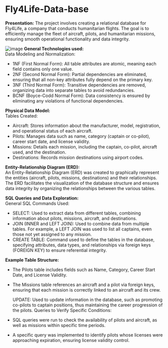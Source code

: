 # Fly4Life-Data-base

**Presentation:**
The project involves creating a relational database for Fly4Life, a company that conducts humanitarian flights. The goal is to efficiently manage the fleet of aircraft, pilots, and humanitarian missions, ensuring smooth operational functionality and data integrity.<br/>

![image](https://github.com/user-attachments/assets/54d607d3-8a0b-4bab-a971-16224918e654)
**General Technologies used:**  <br/>
Data Modeling and Normalization: <br/>
- 1NF (First Normal Form): All table attributes are atomic, meaning each field contains only one value. <br/>
- 2NF (Second Normal Form): Partial dependencies are eliminated, ensuring that all non-key attributes fully depend on the primary key.<br/>
- 3NF (Third Normal Form): Transitive dependencies are removed, organizing data into separate tables to avoid redundancies.<br/>
- BCNF (Boyce-Codd Normal Form): Data consistency is ensured by eliminating any violations of functional dependencies.<br/>

**Physical Data Model:** <br/>
Tables Created:<br/>
- Aircraft: Stores information about the manufacturer, model, registration, and operational status of each aircraft.<br/>
- Pilots: Manages data such as name, category (captain or co-pilot), career start date, and license validity.<br/>
- Missions: Details each mission, including the captain, co-pilot, aircraft used, and the destination.<br/>
- Destinations: Records mission destinations using airport codes.<br/>

**Entity-Relationship Diagram (ERD):** <br/>
An Entity-Relationship Diagram (ERD) was created to graphically represent the entities (aircraft, pilots, missions, destinations) and their relationships. The ERD facilitates the visualization of the database structure and ensures data integrity by organizing the relationships between the various tables.

**SQL Queries and Data Exploration:** <br/>
General SQL Commands Used:
- SELECT: Used to extract data from different tables, combining information about pilots, missions, aircraft, and destinations.
- JOIN (INNER and LEFT JOIN): Used to combine data from multiple tables. For example, a LEFT JOIN was used to list all captains, even those not yet assigned to any mission.
- CREATE TABLE: Command used to define the tables in the database, specifying attributes, data types, and relationships via foreign keys (FOREIGN KEY) to ensure referential integrity.

**Example Table Structure:** <br/>
- The Pilots table includes fields such as Name, Category, Career Start Date, and License Validity.
- The Missions table references an aircraft and a pilot via foreign keys, ensuring that each mission is correctly linked to an aircraft and its crew.

  UPDATE: Used to update information in the database, such as promoting co-pilots to captain positions, thus maintaining the career progression of the pilots.
Queries to Verify Specific Conditions:
- SQL queries were run to check the availability of pilots and aircraft, as well as missions within specific time periods.
- A specific query was implemented to identify pilots whose licenses were approaching expiration, ensuring license validity control.


